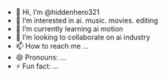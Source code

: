 - 👋 Hi, I’m @hiddenhero321
- 👀 I’m interested in ai. music. movies. editing
- 🌱 I’m currently learning ai motion
- 💞️ I’m looking to collaborate on ai industry
- 📫 How to reach me ...
- 😄 Pronouns: ...
- ⚡ Fun fact: ...

<!---
hiddenhero321/hiddenhero321 is a ✨ special ✨ repository because its `README.md` (this file) appears on your GitHub profile.
You can click the Preview link to take a look at your changes.
--->

